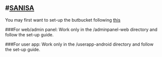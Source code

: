 #[SANISA](sanisa.co.in)
---
You may first want to set-up the butbucket following [this](https://forceforgood.atlassian.net/wiki/spaces/IF2SNSS17/pages/308412422/Getting+Started)

###For web/admin panel:
Work only in the /adminpanel-web directory and follow the set-up guide.

###For user app:
Work only in the /userapp-android directory and follow the set-up guide.